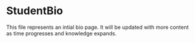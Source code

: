 # StudentBio
This file represents an intial bio page. It will be updated with more content as time progresses and knowledge expands.
